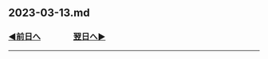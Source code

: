 2023-03-13.md
---
### [◀️前日へ](https://github.com/yuasys/chatty-journal/blob/main/2023/03/2023-03-12.md)&emsp;&emsp;&emsp;&emsp;[翌日へ▶️](https://github.com/yuasys/chatty-journal/blob/main/2023/03/2023-03-14.md)

---

